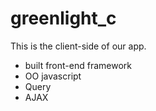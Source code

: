 greenlight_c
============
This is the client-side of our app.
  - built front-end framework
  - OO javascript
  - Query
  - AJAX
